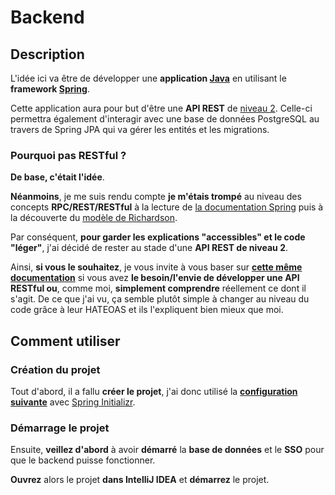 # Backend

## Description

L'idée ici va être de développer une **application [Java](https://fr.wikipedia.org/wiki/Java_(langage))** en utilisant le **framework [Spring](https://fr.wikipedia.org/wiki/Spring_(framework))**.

Cette application aura pour but d'être une **API REST** de [niveau 2](https://fr.wikipedia.org/wiki/Mod%C3%A8le_de_maturit%C3%A9_de_Richardson#Niveau_2_:_verbes_HTTP).
Celle-ci permettra également d'interagir avec une base de données PostgreSQL au travers de Spring JPA qui va gérer les entités et les migrations.

### Pourquoi pas RESTful ?

**De base, c'était l'idée**.

**Néanmoins**, je me suis rendu compte **je m'étais trompé** au niveau des concepts **RPC/REST/RESTful** à la lecture de [la documentation Spring](https://spring.io/guides/tutorials/rest) puis à la découverte du [modèle de Richardson](https://fr.wikipedia.org/wiki/Mod%C3%A8le_de_maturit%C3%A9_de_Richardson).

Par conséquent, **pour garder les explications "accessibles" et le code "léger"**, j'ai décidé de rester au stade d'une **API REST de niveau 2**.

Ainsi, **si vous le souhaitez**, je vous invite à vous baser sur **[cette même documentation](https://spring.io/guides/tutorials/rest)** si vous avez **le besoin/l'envie de développer une API RESTful ou**, comme moi, **simplement comprendre** réellement ce dont il s'agit. De ce que j'ai vu, ça semble plutôt simple à changer au niveau du code grâce à leur HATEOAS et ils l'expliquent bien mieux que moi.

## Comment utiliser

### Création du projet

Tout d'abord, il a fallu **créer le projet**, j'ai donc utilisé la **[configuration suivante](https://start.spring.io/#!type=maven-project&language=java&platformVersion=3.5.4&packaging=jar&jvmVersion=24&groupId=com.yourdomain&artifactId=backend&name=backend&description=Backend%20of%20the%20stack.&packageName=com.yourdomain.backend&dependencies=web,devtools,validation,data-jpa,configuration-processor,oauth2-resource-server,postgresql,security)** avec [Spring Initializr](https://start.spring.io).

### Démarrage le projet

Ensuite, **veillez d'abord** à avoir **démarré** la **base de données** et le **SSO** pour que le backend puisse fonctionner.

**Ouvrez** alors le projet **dans IntelliJ IDEA** et **démarrez** le projet.
